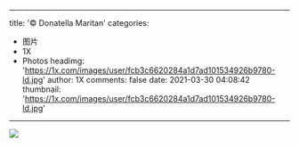 
---
title: '© Donatella Maritan'
categories: 
 - 图片
 - 1X
 - Photos
headimg: 'https://1x.com/images/user/fcb3c6620284a1d7ad101534926b9780-ld.jpg'
author: 1X
comments: false
date: 2021-03-30 04:08:42
thumbnail: 'https://1x.com/images/user/fcb3c6620284a1d7ad101534926b9780-ld.jpg'
---

<div>   
<img src="https://1x.com/images/user/fcb3c6620284a1d7ad101534926b9780-ld.jpg" referrerpolicy="no-referrer">  
</div>
            